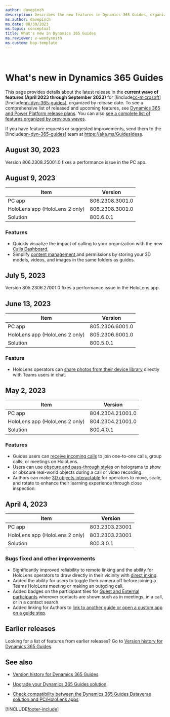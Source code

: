 ```yaml
---
author: davepinch
description: Describes the new features in Dynamics 365 Guides, organized by release date.
ms.author: davepinch
ms.date: 08/30/2023
ms.topic: conceptual
title: What's new in Dynamics 365 Guides
ms.reviewer: v-wendysmith
ms.custom: bap-template
---
```


<br />
<!--Keep line break for proper in-app rendering!-->
<!---All links must be in "a hrefs" in order for this page to render correctly in the app!-->

# What's new in Dynamics 365 Guides

This page provides details about the latest release in the **current wave of features (April 2023 through September 2023)** for [!include[cc-microsoft](../includes/cc-microsoft.md)] [!include[pn-dyn-365-guides](../includes/pn-dyn-365-guides.md)], organized by release date. To see a comprehensive list of released and upcoming features, see <a href="/dynamics365/release-plans/" target="_blank">Dynamics 365 and Power Platform release plans</a>. You can also <a href="/dynamics365/mixed-reality/guides/version-history" target="_blank">see a complete list of features organized by previous waves</a>.

If you have feature requests or suggested improvements, send them to the [!include[pn-dyn-365-guides](../includes/pn-dyn-365-guides.md)] team at <a href="https://aka.ms/GuidesIdeas" target="_blank">https://aka.ms/GuidesIdeas</a>.

## August 30, 2023

Version 806.2308.25001.0 fixes a performance issue in the PC app.

## August 9, 2023

|Item|Version|
|-------------------------|--------------------------------|
|PC app| 806.2308.3001.0 |
|HoloLens app (HoloLens 2 only)| 806.2308.3001.0 |
|Solution| 800.6.0.1  |

### Features

- Quickly visualize the impact of calling to your organization with the new <a href="/dynamics365/mixed-reality/guides/calls-dashboard-guides" target="blank">Calls Dashboard.</a>
- Simplify <a href="/dynamics365/mixed-reality/guides/admin-content-mgmt" target="_blank">content management </a>and permissions by storing your 3D models, videos, and images in the same folders as guides.

## July 5, 2023

Version 805.2306.27001.0 fixes a performance issue in the HoloLens app.

## June 13, 2023

|Item|Version|
|-------------------------|--------------------------------|
|PC app| 805.2306.6001.0 |
|HoloLens app (HoloLens 2 only)| 805.2306.6001.0 |
|Solution| 800.5.0.1  |

### Feature

- HoloLens operators can <a href="/dynamics365/mixed-reality/guides/calling-photos" target="_blank">share photos from their device library</a> directly with Teams users in chat.

## May 2, 2023

|Item|Version|
|-------------------------|--------------------------------|
|PC app| 804.2304.21001.0 |
|HoloLens app (HoloLens 2 only)| 804.2304.21001.0 |
|Solution| 800.4.0.1  |

### Features

- Guides users can <a href="/dynamics365/mixed-reality/guides/calling-start-call#receive-a-call" target="_blank">receive incoming calls</a> to join one-to-one calls, group calls, or meetings on HoloLens.
- Users can use <a href="/dynamics365/mixed-reality/guides/hololens-app-styles" target="_blank">obscure and pass-through styles</a> on holograms to show or obscure real-world objects during a call or video recording.
- Authors can make <a href="/dynamics365/mixed-reality/guides/hololens-app-interact-3d" target="_blank">3D objects interactable</a> for operators to move, scale, and rotate to enhance their learning experience through close inspection.

## April 4, 2023

|Item|Version|
|-------------------------|--------------------------------|
|PC app|803.2303.23001 |
|HoloLens app (HoloLens 2 only)|803.2303.23001 |
|Solution|800.3.0.1 |

### Bugs fixed and other improvements

- Significantly improved reliability to remote linking and the ability for HoloLens operators to draw directly in their vicinity with <a href="/dynamics365/mixed-reality/guides/calling-annotations" target="_blank">direct inking</a>.
- Added the ability for users to toggle their camera off before joining a Teams HoloLens meeting or making an outgoing call.
- Added badges on the participant tiles for <a href="/microsoftteams/communicate-with-users-from-other-organizations" target="_blank">Guest and External participants</a> wherever contacts are shown such as in meetings, in a call, or in a contact search.
- Added linking for Authors to <a href="/dynamics365/mixed-reality/guides/pc-app-website-powerapps-link" target="_blank">link to another guide or open a custom app on a guide step</a>.

## Earlier releases

Looking for a list of features from earlier releases? Go to <a href="/dynamics365/mixed-reality/guides/version-history" target="_blank">Version history for Dynamics 365 Guides</a>.

## See also

- <a href="/dynamics365/mixed-reality/guides/version-history" target="_blank">Version history for Dynamics 365 Guides</a>

- <a href="/dynamics365/mixed-reality/guides/upgrade" target="_blank">Upgrade your Dynamics 365 Guides solution</a>

- <a href="/dynamics365/mixed-reality/guides/admin-apps-solution-compatibility" target="_blank">Check compatibility between the Dynamics 365 Guides Dataverse solution and PC/HoloLens apps</a>



[!INCLUDE[footer-include](../includes/footer-banner.md)]
